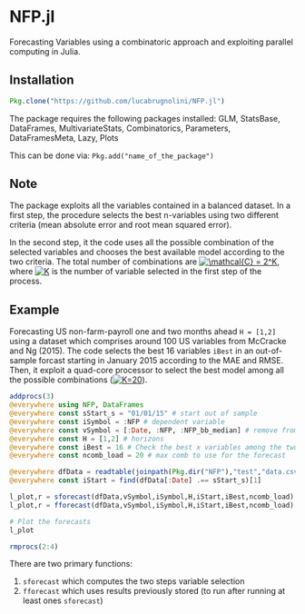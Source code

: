 # NFP.jl
Forecasting Variables using a combinatoric approach and exploiting parallel computing in Julia.

## Installation
```julia
Pkg.clone("https://github.com/lucabrugnolini/NFP.jl")
```
The package requires the following packages installed: GLM, StatsBase, DataFrames, MultivariateStats, Combinatorics, Parameters, DataFramesMeta, Lazy, Plots

This can be done via: `Pkg.add("name_of_the_package")`


## Note
The package exploits all the variables contained in a balanced dataset. In a first step, the procedure selects the best n-variables using two different criteria (mean absolute error and root mean squared error). 

In the second step, it the code uses all the possible combination of the selected variables and chooses the best available model according to the two criteria. The total number of combinations are <a href="https://www.codecogs.com/eqnedit.php?latex=\mathcal{C}&space;=&space;2^K" target="_blank"><img src="https://latex.codecogs.com/gif.latex?\mathcal{C}&space;=&space;2^K" title="\mathcal{C} = 2^K" /></a>, where <a href="https://www.codecogs.com/eqnedit.php?latex=K" target="_blank"><img src="https://latex.codecogs.com/gif.latex?K" title="K" /></a> is the number of variable selected in the first step of the process.

## Example
Forecasting US non-farm-payroll one and two months ahead `H = [1,2]` using a dataset which comprises around 100 US variables from McCracke and Ng (2015). The code selects the best 16 variables `iBest` in an out-of-sample forcast starting in January 2015 according to the MAE and RMSE. Then, it exploit a quad-core processor to select the best model among all the possible combinations (<a href="https://www.codecogs.com/eqnedit.php?latex=K=20" target="_blank"><img src="https://latex.codecogs.com/gif.latex?K=20" title="K=20" /></a>). 

```julia
addprocs(3)
@everywhere using NFP, DataFrames
@everywhere const sStart_s = "01/01/15" # start out of sample
@everywhere const iSymbol = :NFP # dependent variable
@everywhere const vSymbol = [:Date, :NFP, :NFP_bb_median] # remove from dataset (non-numerical and dep. var.)
@everywhere const H = [1,2] # horizons
@everywhere const iBest = 16 # Check the best x variables among the two criteria
@everywhere const ncomb_load = 20 # max comb to use for the forecast

@everywhere dfData = readtable(joinpath(Pkg.dir("NFP"),"test","data.csv"), header = true)
@everywhere const iStart = find(dfData[:Date] .== sStart_s)[1]

l_plot,r = sforecast(dfData,vSymbol,iSymbol,H,iStart,iBest,ncomb_load)
l_plot,r = fforecast(dfData,vSymbol,iSymbol,H,iStart,iBest,ncomb_load)

# Plot the forecasts
l_plot

rmprocs(2:4)

```

There are two primary functions:
1. `sforecast` which computes the two steps variable selection
2. `fforecast` which uses results previously stored (to run after running at least ones `sforecast`)
